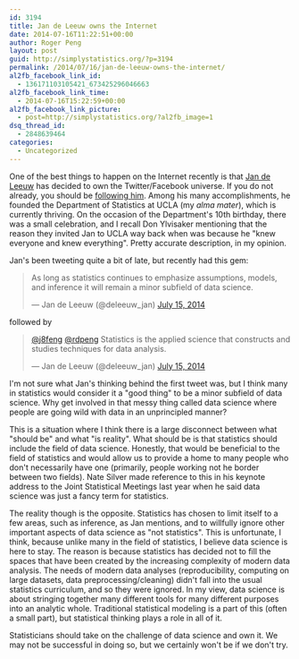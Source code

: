 ```yaml
---
id: 3194
title: Jan de Leeuw owns the Internet
date: 2014-07-16T11:22:51+00:00
author: Roger Peng
layout: post
guid: http://simplystatistics.org/?p=3194
permalink: /2014/07/16/jan-de-leeuw-owns-the-internet/
al2fb_facebook_link_id:
  - 136171103105421_673425296046663
al2fb_facebook_link_time:
  - 2014-07-16T15:22:59+00:00
al2fb_facebook_link_picture:
  - post=http://simplystatistics.org/?al2fb_image=1
dsq_thread_id:
  - 2848639464
categories:
  - Uncategorized
---
```

One of the best things to happen on the Internet recently is that [Jan de Leeuw](http://gifi.stat.ucla.edu) has decided to own the Twitter/Facebook universe. If you do not already, you should be [following him](https://twitter.com/deleeuw_jan). Among his many accomplishments, he founded the Department of Statistics at UCLA (my _alma mater_), which is currently thriving. On the occasion of the Department's 10th birthday, there was a small celebration, and I recall Don Ylvisaker mentioning that the reason they invited Jan to UCLA way back when was because he "knew everyone and knew everything". Pretty accurate description, in my opinion.

Jan's been tweeting quite a bit of late, but recently had this gem:

<blockquote class="twitter-tweet" lang="en">
  <p>
    As long as statistics continues to emphasize assumptions, models, and inference it will remain a minor subfield of data science.
  </p>
  
  <p>
    — Jan de Leeuw (@deleeuw_jan) <a href="https://twitter.com/deleeuw_jan/statuses/488835963297087488">July 15, 2014</a>
  </p>
</blockquote>

followed by

<blockquote class="twitter-tweet" lang="en">
  <p>
    <a href="https://twitter.com/j8feng">@j8feng</a> <a href="https://twitter.com/rdpeng">@rdpeng</a> Statistics is the applied science that constructs and studies techniques for data analysis.
  </p>
  
  <p>
    — Jan de Leeuw (@deleeuw_jan) <a href="https://twitter.com/deleeuw_jan/statuses/488889040771354625">July 15, 2014</a>
  </p>
</blockquote>

I'm not sure what Jan's thinking behind the first tweet was, but I think many in statistics would consider it a "good thing" to be a minor subfield of data science. Why get involved in that messy thing called data science where people are going wild with data in an unprincipled manner?

This is a situation where I think there is a large disconnect between what "should be" and what "is reality". What should be is that statistics should include the field of data science. Honestly, that would be beneficial to the field of statistics and would allow us to provide a home to many people who don't necessarily have one (primarily, people working not he border between two fields). Nate Silver made reference to this in his keynote address to the Joint Statistical Meetings last year when he said data science was just a fancy term for statistics.

The reality though is the opposite. Statistics has chosen to limit itself to a few areas, such as inference, as Jan mentions, and to willfully ignore other important aspects of data science as "not statistics". This is unfortunate, I think, because unlike many in the field of statistics, I believe data science is here to stay. The reason is because statistics has decided not to fill the spaces that have been created by the increasing complexity of modern data analysis. The needs of modern data analyses (reproducibility, computing on large datasets, data preprocessing/cleaning) didn't fall into the usual statistics curriculum, and so they were ignored. In my view, data science is about stringing together many different tools for many different purposes into an analytic whole. Traditional statistical modeling is a part of this (often a small part), but statistical thinking plays a role in all of it.

Statisticians should take on the challenge of data science and own it. We may not be successful in doing so, but we certainly won't be if we don't try.